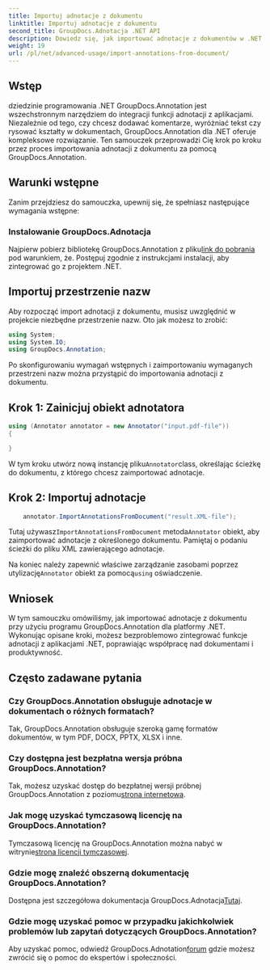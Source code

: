 ```yaml
---
title: Importuj adnotacje z dokumentu
linktitle: Importuj adnotacje z dokumentu
second_title: GroupDocs.Adnotacja .NET API
description: Dowiedz się, jak importować adnotacje z dokumentów w .NET przy użyciu GroupDocs.Annotation. Postępuj zgodnie z naszym samouczkiem krok po kroku, aby zapewnić bezproblemową integrację.
weight: 19
url: /pl/net/advanced-usage/import-annotations-from-document/
---
```

## Wstęp
dziedzinie programowania .NET GroupDocs.Annotation jest wszechstronnym narzędziem do integracji funkcji adnotacji z aplikacjami. Niezależnie od tego, czy chcesz dodawać komentarze, wyróżniać tekst czy rysować kształty w dokumentach, GroupDocs.Annotation dla .NET oferuje kompleksowe rozwiązanie. Ten samouczek przeprowadzi Cię krok po kroku przez proces importowania adnotacji z dokumentu za pomocą GroupDocs.Annotation.
## Warunki wstępne
Zanim przejdziesz do samouczka, upewnij się, że spełniasz następujące wymagania wstępne:
### Instalowanie GroupDocs.Adnotacja
 Najpierw pobierz bibliotekę GroupDocs.Annotation z pliku[link do pobrania](https://releases.groupdocs.com/annotation/net/) pod warunkiem, że. Postępuj zgodnie z instrukcjami instalacji, aby zintegrować go z projektem .NET.

## Importuj przestrzenie nazw
Aby rozpocząć import adnotacji z dokumentu, musisz uwzględnić w projekcie niezbędne przestrzenie nazw. Oto jak możesz to zrobić:

```csharp
using System;
using System.IO;
using GroupDocs.Annotation;
```

Po skonfigurowaniu wymagań wstępnych i zaimportowaniu wymaganych przestrzeni nazw można przystąpić do importowania adnotacji z dokumentu.
## Krok 1: Zainicjuj obiekt adnotatora
```csharp
using (Annotator annotator = new Annotator("input.pdf-file"))
{

}
```
 W tym kroku utwórz nową instancję pliku`Annotator`class, określając ścieżkę do dokumentu, z którego chcesz zaimportować adnotacje.
## Krok 2: Importuj adnotacje
```csharp
	annotator.ImportAnnotationsFromDocument("result.XML-file");
```
 Tutaj używasz`ImportAnnotationsFromDocument` metoda`Annotator` obiekt, aby zaimportować adnotacje z określonego dokumentu. Pamiętaj o podaniu ścieżki do pliku XML zawierającego adnotacje.

 Na koniec należy zapewnić właściwe zarządzanie zasobami poprzez utylizację`Annotator` obiekt za pomocą`using` oświadczenie.

## Wniosek
W tym samouczku omówiliśmy, jak importować adnotacje z dokumentu przy użyciu programu GroupDocs.Annotation dla platformy .NET. Wykonując opisane kroki, możesz bezproblemowo zintegrować funkcje adnotacji z aplikacjami .NET, poprawiając współpracę nad dokumentami i produktywność.
## Często zadawane pytania
### Czy GroupDocs.Annotation obsługuje adnotacje w dokumentach o różnych formatach?
Tak, GroupDocs.Annotation obsługuje szeroką gamę formatów dokumentów, w tym PDF, DOCX, PPTX, XLSX i inne.
### Czy dostępna jest bezpłatna wersja próbna GroupDocs.Annotation?
 Tak, możesz uzyskać dostęp do bezpłatnej wersji próbnej GroupDocs.Annotation z poziomu[strona internetowa](https://releases.groupdocs.com/).
### Jak mogę uzyskać tymczasową licencję na GroupDocs.Annotation?
 Tymczasową licencję na GroupDocs.Annotation można nabyć w witrynie[strona licencji tymczasowej](https://purchase.groupdocs.com/temporary-license/).
### Gdzie mogę znaleźć obszerną dokumentację GroupDocs.Annotation?
 Dostępna jest szczegółowa dokumentacja GroupDocs.Adnotacja[Tutaj](https://tutorials.groupdocs.com/annotation/net/).
### Gdzie mogę uzyskać pomoc w przypadku jakichkolwiek problemów lub zapytań dotyczących GroupDocs.Annotation?
 Aby uzyskać pomoc, odwiedź GroupDocs.Adnotation[forum](https://forum.groupdocs.com/c/annotation/10) gdzie możesz zwrócić się o pomoc do ekspertów i społeczności.